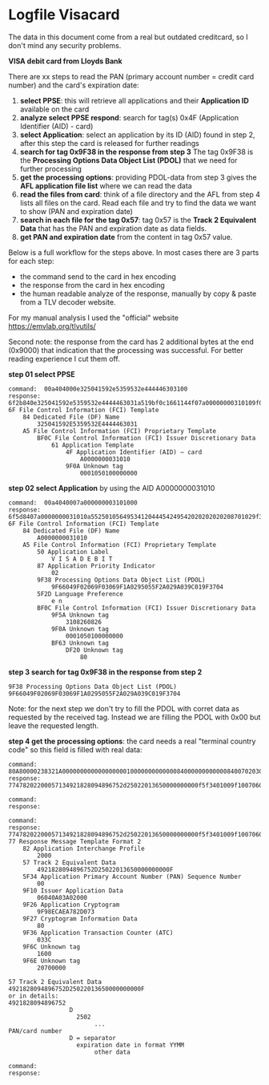 # Logfile Visacard

The data in this document come from a real but outdated creditcard, so I don't mind any security problems.

**VISA debit card from Lloyds Bank**

There are xx steps to read the PAN (primary account number = credit card number) and the card's expiration date:

1) **select PPSE**: this will retrieve all applications and their **Application ID** available on the card
2) **analyze select PPSE respond**: search for tag(s) 0x4F (Application Identifier (AID) - card)
3) **select Application**: select an application by its ID (AID) found in step 2, after this step the card is released for further readings
4) **search for tag 0x9F38 in the response from step 3** The tag 0x9F38 is the **Processing Options Data Object List (PDOL)** that we need for further processing
5) **get the processing options**: providing PDOL-data from step 3 gives the **AFL application file list** where we can read the data
6) **read the files from card**: think of a file directory and the AFL from step 4 lists all files on the card. Read each file and try 
to find the data we want to show (PAN and expiration date)
7) **search in each file for the tag 0x57**: tag 0x57 is the **Track 2 Equivalent Data** that has the PAN and expiration date as data fields.
8) **get PAN and expiration date** from the content in tag 0x57 value.

Below is a full workflow for the steps above. In most cases there are 3 parts for each step:
- the command send to the card in hex encoding
- the response from the card in hex encoding
- the human readable analyze of the response, manually by copy & paste from a TLV decoder website.

For my manual analysis I used the "official" website https://emvlab.org/tlvutils/ 

Second note: the response from the card has 2 additional bytes at the end (0x9000) that indication that the processing was successful. 
For better reading experience I cut them off.

**step 01 select PPSE**

```plaintext
command:  00a404000e325041592e5359532e444446303100
response: 6f2b840e325041592e5359532e4444463031a519bf0c1661144f07a00000000310109f0a080001050100000000
6F File Control Information (FCI) Template
 	84 Dedicated File (DF) Name
 	 	325041592E5359532E4444463031
 	A5 File Control Information (FCI) Proprietary Template
 	 	BF0C File Control Information (FCI) Issuer Discretionary Data
 	 	 	61 Application Template
 	 	 	 	4F Application Identifier (AID) – card
 	 	 	 	 	A0000000031010
 	 	 	 	9F0A Unknown tag
 	 	 	 	 	0001050100000000
```

**step 02 select Application** by using the AID A0000000031010
```plaintext
command:  00a4040007a000000003101000
response: 6f5d8407a0000000031010a5525010564953412044454249542020202020208701029f38189f66049f02069f03069f1a0295055f2a029a039c019f37045f2d02656ebf0c1a9f5a0531082608269f0a080001050100000000bf6304df200180
6F File Control Information (FCI) Template
 	84 Dedicated File (DF) Name
 	 	A0000000031010
 	A5 File Control Information (FCI) Proprietary Template
 	 	50 Application Label
 	 	 	V I S A D E B I T
 	 	87 Application Priority Indicator
 	 	 	02
 	 	9F38 Processing Options Data Object List (PDOL)
 	 	 	9F66049F02069F03069F1A0295055F2A029A039C019F3704
 	 	5F2D Language Preference
 	 	 	e n
 	 	BF0C File Control Information (FCI) Issuer Discretionary Data
 	 	 	9F5A Unknown tag
 	 	 	 	3108260826
 	 	 	9F0A Unknown tag
 	 	 	 	0001050100000000
 	 	 	BF63 Unknown tag
 	 	 	 	DF20 Unknown tag
 	 	 	 	 	80
```

**step 3 search for tag 0x9F38 in the response from step 2**
```plaintext
9F38 Processing Options Data Object List (PDOL)
9F66049F02069F03069F1A0295055F2A029A039C019F3704
```

Note: for the next step we don't try to fill the PDOL with corret data as requested by the received tag. Instead we are filling the PDOL with 0x00 
but leave the requested length.

**step 4 get the processing options**: the card needs a real "terminal country code" so this field is filled with real data: 
```plaintext
command:  80A80000238321A0000000000000000001000000000000084000000000000840070203008017337000
response: 77478202200057134921828094896752d25022013650000000000f5f3401009f100706040a03a020009f26089f98ecaea782d0739f2701809f3602033c9f6c0216009f6e0420700000

```


```plaintext
command: 
response: 

```


```plaintext
command: 
response: 77478202200057134921828094896752d25022013650000000000f5f3401009f100706040a03a020009f26089f98ecaea782d0739f2701809f3602033c9f6c0216009f6e0420700000
77 Response Message Template Format 2
 	82 Application Interchange Profile
 	 	2000
 	57 Track 2 Equivalent Data
 	 	4921828094896752D25022013650000000000F
 	5F34 Application Primary Account Number (PAN) Sequence Number
 	 	00
 	9F10 Issuer Application Data
 	 	06040A03A02000
 	9F26 Application Cryptogram
 	 	9F98ECAEA782D073
 	9F27 Cryptogram Information Data
 	 	80
 	9F36 Application Transaction Counter (ATC)
 	 	033C
 	9F6C Unknown tag
 	 	1600
 	9F6E Unknown tag
 	 	20700000
```


```plaintext
57 Track 2 Equivalent Data
4921828094896752D25022013650000000000F
or in details:
4921828094896752 
                 D 
                   2502 
                        ...
PAN/card number
                 D = separator
                   expiration date in format YYMM
                        other data
```


```plaintext
command: 
response: 

```

